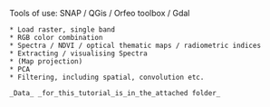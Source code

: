 Tools of use:  SNAP / QGis / Orfeo toolbox / Gdal

    * Load raster, single band
    * RGB color combination
    * Spectra / NDVI / optical thematic maps / radiometric indices
    * Extracting / visualising Spectra 
    * (Map projection)
    * PCA
    * Filtering, including spatial, convolution etc.
    
    _Data_ _for_this_tutorial_is_in_the_attached folder_
    
